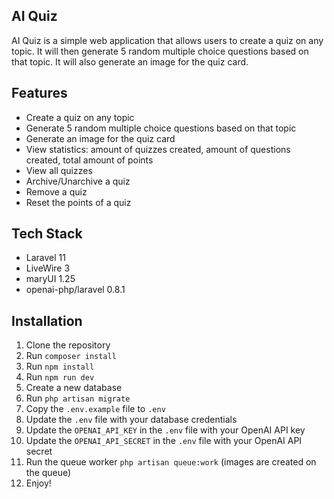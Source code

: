 ## AI Quiz

AI Quiz is a simple web application that allows users to create a quiz on any topic.
It will then generate 5 random multiple choice questions based on that topic.
It will also generate an image for the quiz card.

## Features
- Create a quiz on any topic
- Generate 5 random multiple choice questions based on that topic
- Generate an image for the quiz card
- View statistics: amount of quizzes created, amount of questions created, total amount of points
- View all quizzes
- Archive/Unarchive a quiz
- Remove a quiz
- Reset the points of a quiz

## Tech Stack
- Laravel 11
- LiveWire 3
- maryUI 1.25
- openai-php/laravel 0.8.1

## Installation
1. Clone the repository
2. Run `composer install`
3. Run `npm install`
4. Run `npm run dev`
5. Create a new database
6. Run `php artisan migrate`
6. Copy the `.env.example` file to `.env`
7. Update the `.env` file with your database credentials
8. Update the `OPENAI_API_KEY` in the `.env` file with your OpenAI API key
9. Update the `OPENAI_API_SECRET` in the `.env` file with your OpenAI API secret
10. Run the queue worker `php artisan queue:work` (images are created on the queue)
11. Enjoy!
